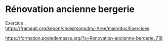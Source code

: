 # Rénovation ancienne bergerie

Exercice : https://framagit.org/kepon/choisirsonpdm/-/tree/main/doc/Exercices

https://formation.poeledemasse.org/?s=Renovation-ancienne-bergerie_718

